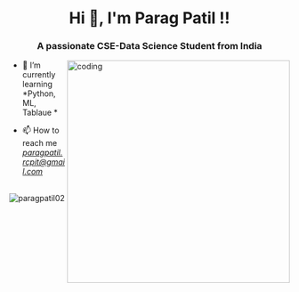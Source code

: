 

<h1 align="center">Hi 👋, I'm Parag Patil !!</h1>
<h3 align="center">A passionate CSE-Data Science Student from India</h3>

<img align="right" alt="coding" width="400" src="https://camo.githubusercontent.com/a4c584bce1c41271485d28f92aaf9f581b3c88b68ca723b6edfd58b4ba988c2b/68747470733a2f2f63646e2e6472696262626c652e636f6d2f75736572732f313138373833362f73637265656e73686f74732f363533393432392f70726f6772616d65722e676966">

- 🌱 I’m currently learning *Python, ML, Tablaue *

- 📫 How to reach me *paragpatil.rcpit@gmail.com*
<br><br>



<p><img align="center" src="https://github-readme-streak-stats.herokuapp.com/?user=paragpatil02&" alt="paragpatil02" /></p>
